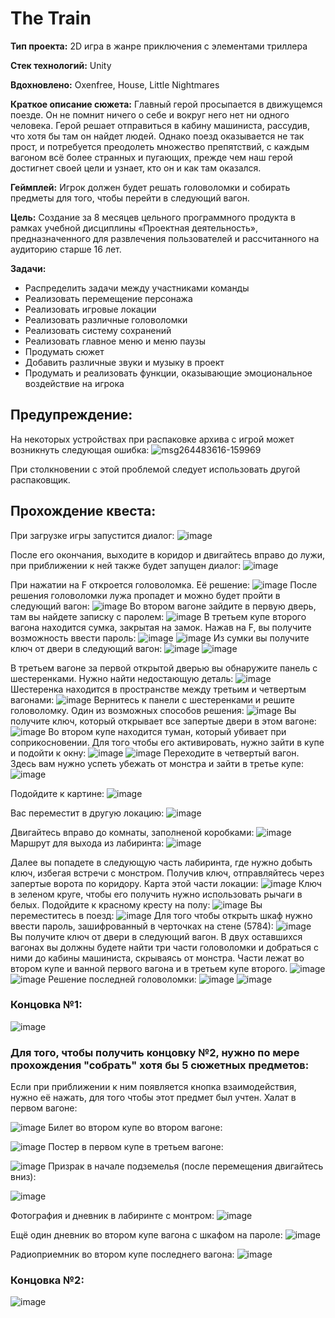 # The Train

**Тип проекта:** 2D игра в жанре приключения с элементами триллера 

**Стек технологий:** Unity 

**Вдохновлено:** Oxenfree, House, Little Nightmares 

**Краткое описание сюжета:** Главный герой просыпается в движущемся поезде. Он не помнит ничего о себе и вокруг него нет ни одного человека. Герой решает отправиться в кабину машиниста, рассудив, что хотя бы там он найдет людей. Однако поезд оказывается не так прост, и потребуется преодолеть множество препятствий, с каждым вагоном всё более странных и пугающих, прежде чем наш герой достигнет своей цели и узнает, кто он и как там оказался. 

**Геймплей:** Игрок должен будет решать головоломки и собирать предметы для того, чтобы перейти в следующий вагон. 

**Цель:** Создание за 8 месяцев цельного программного продукта в рамках учебной дисциплины «Проектная деятельность», предназначенного для развлечения пользователей и рассчитанного на аудиторию старше 16 лет.


**Задачи:** 
-	Распределить задачи между участниками команды
-	Реализовать перемещение персонажа
-	Реализовать игровые локации
-	Реализовать различные головоломки 
-	Реализовать систему сохранений
-	Реализовать главное меню и меню паузы
-	Продумать сюжет
-	Добавить различные звуки и музыку в проект
-	Продумать и реализовать функции, оказывающие эмоциональное воздействие на игрока

## Предупреждение: 
На некоторых устройствах при распаковке архива с игрой может возникнуть следующая ошибка:
![msg264483616-159969](https://github.com/apushist/The_Train/assets/114854401/9d5d2625-f7bf-457d-bd6a-5f62e45d07d7)

При столкновении с этой проблемой следует использовать другой распаковщик.

## Прохождение квеста:
При загрузке игры запустится диалог:
![image](https://github.com/apushist/The_Train/assets/114854401/9dec8ce0-136d-4943-b1f6-c31ac5750a2a)

После его окончания, выходите в коридор и двигайтесь вправо до лужи, при приближении к ней также будет запущен диалог:
![image](https://github.com/apushist/The_Train/assets/114854401/375bae19-63a0-43e5-8a8e-1eafd7d6fc89)

При нажатии на F откроется головоломка. Её решение:
![image](https://github.com/apushist/The_Train/assets/114854401/8344ae15-beda-43c5-96dc-23dd0dce1820)
После решения головоломки лужа пропадет и можно будет пройти в следующий вагон:
![image](https://github.com/apushist/The_Train/assets/114854401/2c3fe651-8e22-48d8-8f97-2cfc60d7eb7f)
Во втором вагоне зайдите в первую дверь, там вы найдете записку с паролем:
![image](https://github.com/apushist/The_Train/assets/114854401/0b9910bd-0907-4a92-9322-47a217288707)
В третьем купе второго вагона находится сумка, закрытая на замок. Нажав на F, вы получите возможность ввести пароль:
![image](https://github.com/apushist/The_Train/assets/114854401/a997d33f-b635-4982-a36f-53646671c160)
![image](https://github.com/apushist/The_Train/assets/114854401/a4a67507-908a-4bfa-a311-97b0c07a9f38)
Из сумки вы получите ключ от двери в следующий вагон:
![image](https://github.com/apushist/The_Train/assets/114854401/dd820c42-a239-494a-8ff2-8dbe8b8991f3)
![image](https://github.com/apushist/The_Train/assets/114854401/82ec9be9-cc0d-4425-a964-f440f7cf9a1e)

В третьем вагоне за первой открытой дверью вы обнаружите панель с шестеренками. Нужно найти недостающую деталь:
![image](https://github.com/apushist/The_Train/assets/114854401/1d73c007-1d95-4a22-babc-b7e9cb354fbe)
Шестеренка находится в пространстве между третьим и четвертым вагонами:
![image](https://github.com/apushist/The_Train/assets/114854401/3b84898a-d0ad-4add-b85a-accee886a344)
Вернитесь к панели с шестеренками и решите головоломку. Один из возможных способов решения:
![image](https://github.com/apushist/The_Train/assets/114854401/a6a46e27-3dd9-4af4-8564-cee2eb8e3d59)
Вы получите ключ, который открывает все запертые двери в этом вагоне:
![image](https://github.com/apushist/The_Train/assets/114854401/c1db5545-88d1-4a32-a38e-98f907254077)
Во втором купе находится туман, который убивает при соприкосновении. Для того чтобы его активировать, нужно зайти в купе и подойти к окну:
![image](https://github.com/apushist/The_Train/assets/114854401/94efaa9a-3f25-4559-a2f5-79d4c50ee7c1)
![image](https://github.com/apushist/The_Train/assets/114854401/d42d4a14-efab-48c7-86a3-ad9eafa78c2e)
Переходите в четвертый вагон. Здесь вам нужно успеть убежать от монстра и зайти в третье купе:
![image](https://github.com/apushist/The_Train/assets/114854401/5def793d-9e9f-4a48-bd66-e1da842d88d9)

Подойдите к картине:
![image](https://github.com/apushist/The_Train/assets/114854401/c020e81f-9bb0-4ebc-a605-4c612d1eee4b)

Вас переместит в другую локацию:
![image](https://github.com/apushist/The_Train/assets/114854401/274b8d08-6589-41e5-bcaa-21901c898353)

Двигайтесь вправо до комнаты, заполненой коробками:
![image](https://github.com/apushist/The_Train/assets/114854401/35c1c0fb-0d67-4bda-b937-c4b292515b47)
Маршрут для выхода из лабиринта:
![image](https://github.com/apushist/The_Train/assets/114854401/11c48769-3d6a-41b8-95ca-00855eeaae3a)

Далее вы попадете в следующую часть лабиринта, где нужно добыть ключ, избегая встречи с монстром.  Получив ключ, отправляйтесь через запертые ворота по коридору.
Карта этой части локации:
![image](https://github.com/apushist/The_Train/assets/114854401/d74c6af5-d996-4854-83e9-0ecf3b7936c2)
Ключ в зеленом круге, чтобы его получить нужно использовать рычаги в белых.
Подойдите к красному кресту на полу:
![image](https://github.com/apushist/The_Train/assets/114854401/11dff9d1-7cfb-450a-a578-67fcc0767c25)
Вы переместитесь в поезд:
![image](https://github.com/apushist/The_Train/assets/114854401/444dd540-87ef-4669-8c49-2839747f41f7)
Для того чтобы открыть шкаф нужно ввести пароль, зашифрованный в черточках на стене (5784):
![image](https://github.com/apushist/The_Train/assets/114854401/b19dee9f-a4d2-42d6-adf1-bb222cfcc78e)
Вы получите ключ от двери в следующий вагон.
В двух оставшихся вагонах вы должны будете найти три части головоломки и добраться с ними до кабины машиниста, скрываясь от монстра. Части лежат во втором купе и ванной первого вагона и в третьем купе второго.
![image](https://github.com/apushist/The_Train/assets/114854401/a6a12ed1-778f-4f3f-90e9-2bbaae47eb35)
![image](https://github.com/apushist/The_Train/assets/114854401/42b9e5cf-432d-4df9-9028-c0bfbf63d325)
Решение последней головоломки:
![image](https://github.com/apushist/The_Train/assets/114854401/5045348f-323b-4043-9f00-abe282ab832a)
![image](https://github.com/apushist/The_Train/assets/114854401/ad90be20-d2d8-4f06-a3e4-366f54b02349)

### Концовка №1:
![image](https://github.com/apushist/The_Train/assets/114854401/8c97560e-4ead-46c5-9030-a65dc3bf92e0)

### Для того, чтобы получить концовку №2, нужно по мере прохождения "собрать" хотя бы 5 сюжетных предметов:
Если при приближении к ним появляется кнопка взаимодействия, нужно её нажать, для того чтобы этот предмет был учтен.
Халат в первом вагоне:

![image](https://github.com/apushist/The_Train/assets/114854401/c73bc9dd-e58f-4cbd-8a7a-b1bbc1e3b28c)
Билет во втором купе во втором вагоне:

![image](https://github.com/apushist/The_Train/assets/114854401/dd7d9a4d-9579-427d-8755-58b04d1b3859)
Постер в первом купе в третьем вагоне:

![image](https://github.com/apushist/The_Train/assets/114854401/96d70ae7-94ac-4893-8c36-6d2ce537b2f0)
Призрак в начале подземелья (после перемещения двигайтесь вниз):

![image](https://github.com/apushist/The_Train/assets/114854401/db48326c-b269-4878-a909-db36f2ec3156)

Фотография и дневник в лабиринте с монтром:
![image](https://github.com/apushist/The_Train/assets/114854401/6070b2aa-57eb-4a92-af04-c22d7c80e73d)

Ещё один дневник во втором купе вагона с шкафом на пароле:
![image](https://github.com/apushist/The_Train/assets/114854401/3a64f6f1-650e-41b2-aa51-5eac9c9dae8c)

Радиоприемник во втором купе последнего вагона:
![image](https://github.com/apushist/The_Train/assets/114854401/46e68090-dfb9-4c73-a996-aacee8879e36)


### Концовка №2:

![image](https://github.com/apushist/The_Train/assets/114854401/bef8d2d8-b14a-41f4-bb7b-008f6c64337e)






